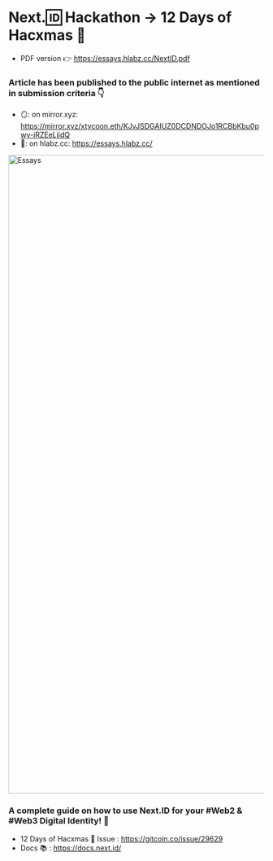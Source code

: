 # Next.🆔 Hackathon -> 12 Days of Hacxmas 🎄
- PDF version 👉 https://essays.hlabz.cc/NextID.pdf

### Article has been published to the public internet as mentioned in submission criteria 👇
- 🪞: on mirror.xyz: https://mirror.xyz/xtycoon.eth/KJvJSDGAIUZ0DCDNDOJo1RCBbKbu0pwy-iRZEeLjidQ
- 🐊: on hlabz.cc: https://essays.hlabz.cc/

<img width="1255" alt="Essays" src="https://user-images.githubusercontent.com/113842155/209415534-4d9880c3-0d24-4126-93b7-193c2c378caf.png">

### A complete guide on how to use Next.ID for your #Web2 & #Web3 Digital Identity! 🌈
 
- 12 Days of Hacxmas 🎄 Issue : https://gitcoin.co/issue/29629
- Docs 📚 : https://docs.next.id/
